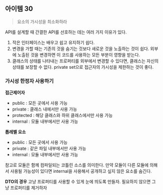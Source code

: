 ## 아이템 30
> 요소의 가시성을 최소화하라

API를 설계할 때 간결한 API를 선호하는 데는 여러 가지 이유가 있다.

1. 작은 인터페이스는 배우고 쉽고 유지하기 쉽다.
2. 변경을 가할 때는 기존의 것을 숨기는 것보다 새로운 것을 노출하는 것이 쉽다.
   외부에 노출된 것을 변경하면 이 코드를 사용하는 모든 부분이 영향을 받는다.
3. 클래스의 상태를 나타내는 프로퍼티를 외부에서 변경할 수 있다면, 클래스는 자신의 상태를 보장할 수 없다.
   private set으로 접근자의 가시성을 제한하는 것이 좋다.

### 가시성 한정자 사용하기
**접근제어자**
* public : 모든 곳에서 사용 가능
* private : 클래스 내에서만 사용 가능
* protected : 해당 클래스와 하위 클래스에서만 사용 가능
* internal : 모듈 내부에서만 사용 가능

**톱레벨 요소**
* public : 모든 곳에서 사용 가능
* private : 같은 파일 내부에서만 사용 가능
* internal : 모듈 내부에서만 사용 가능

참고로 모듈은 함께 컴파일되는 코틀린 소스를 의미한다. 만약 모듈이 다른 모듈에 의해서 사용될 가능성이 있다면 internal을 사용해서 공개하고 싶지 않은 요소를 숨긴다.

**DTO의 경우** 고냥 프로퍼티를 사용할 수 있게 눈에 띄도록 만들자. 필요하지 않으면 그냥 프로퍼티를 제거하자

